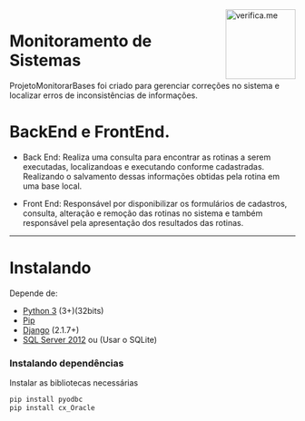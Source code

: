 <img src="https://cdn.jsdelivr.net/gh/verifiqueme/web@master/src/assets/icon.png" width="123px" alt="verifica.me" align="right">

# Monitoramento de Sistemas


ProjetoMonitorarBases foi criado para gerenciar correções no sistema e localizar erros de inconsistências de informações.

BackEnd e FrontEnd.
=====

* Back End: Realiza uma consulta para encontrar as rotinas a serem executadas, localizandoas e executando conforme cadastradas. Realizando o salvamento dessas informações obtidas pela rotina em uma base local. 

* Front End: Responsável por disponibilizar os formulários de cadastros, consulta, alteração e remoção das rotinas no sistema e também responsável pela apresentação dos resultados das rotinas.

***

Instalando
=====

Depende de:
* [Python 3](https://www.python.org/downloads/) (3+)(32bits)
* [Pip](https://pypi.org/project/pip/)
* [Django](https://www.djangoproject.com/download/) (2.1.7+)
* [SQL Server 2012](https://www.microsoft.com/pt-br/download/details.aspx?id=56042) ou (Usar o SQLite)


### Instalando dependências
Instalar as bibliotecas necessárias
```sh
pip install pyodbc
pip install cx_Oracle
```
